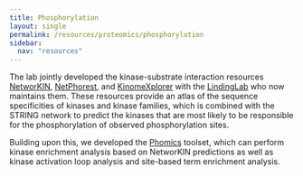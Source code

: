 ```yaml
---
title: Phosphorylation
layout: single
permalink: /resources/proteomics/phosphorylation
sidebar:
  nav: "resources"
---
```


The lab jointly developed the kinase-substrate interaction resources [NetworKIN](http://networkin.info/), [NetPhorest](http://netphorest.info/), and [KinomeXplorer](http://kinomexplorer.info/) with the [LindingLab](http://lindinglab.org/) who now maintains them. These resources provide an atlas of the sequence specificities of kinases and kinase families, which is combined with the STRING network to predict the kinases that are most likely to be responsible for the phosphorylation of observed phosphorylation sites.

Building upon this, we developed the [Phomics](http://phomics.jensenlab.org/) toolset, which can perform kinase enrichment analysis based on NetworKIN predictions as well as kinase activation loop analysis and site-based term enrichment analysis.
